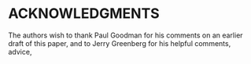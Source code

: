 # ACKNOWLEDGMENTS

The authors wish to thank Paul Goodman for his comments on an earlier draft of this paper, and to Jerry Greenberg for his helpful comments, advice,